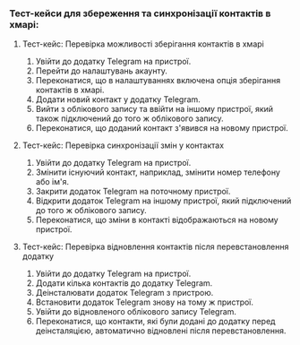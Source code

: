 ### Тест-кейси для збереження та синхронізації контактів в хмарі:

1. Тест-кейс: Перевірка можливості зберігання контактів в хмарі

    1. Увійти до додатку Telegram на пристрої.
    2. Перейти до налаштувань акаунту.
    3. Переконатися, що в налаштуваннях включена опція зберігання контактів в хмарі.
    4. Додати новий контакт у додатку Telegram.
    5. Вийти з облікового запису та ввійти на іншому пристрої, який також підключений до того ж облікового запису.
    6. Переконатися, що доданий контакт з'явився на новому пристрої.

2. Тест-кейс: Перевірка синхронізації змін у контактах

    1. Увійти до додатку Telegram на пристрої.
    2. Змінити існуючий контакт, наприклад, змінити номер телефону або ім'я.
    3. Закрити додаток Telegram на поточному пристрої.
    4. Відкрити додаток Telegram на іншому пристрої, який підключений до того ж облікового запису.
    5. Переконатися, що зміни в контакті відображаються на новому пристрої.

3. Тест-кейс: Перевірка відновлення контактів після перевстановлення додатку

    1. Увійти до додатку Telegram на пристрої.
    2. Додати кілька контактів до додатку Telegram.
    3. Деінсталювати додаток Telegram з пристрою.
    4. Встановити додаток Telegram знову на тому ж пристрої.
    5. Увійти до відновленого облікового запису Telegram.
    6. Переконатися, що контакти, які були додані до додатку перед деінсталяцією, автоматично відновлені після перевстановлення.